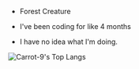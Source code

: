 - Forest Creature

- I've been coding for like 4 months

- I have no idea what I'm doing.

![Carrot-9's Top Langs](https://github-readme-stats.vercel.app/api/top-langs/?username=Carrot-9&theme=tokyonight )
